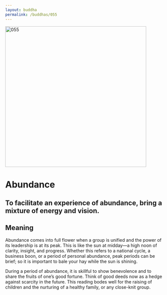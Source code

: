 ```yaml
---
layout: buddha
permalink: /buddhas/055
---
```


<div class="uk-text-center">
<img src="{{"/assets/img/buddhas/buddha-055.jpg" | relative_url}}" alt="055"  width="448" height="448"></div>

# Abundance

## To facilitate an experience of abundance, bring a mixture of energy and vision. 

## Meaning

Abundance comes into full flower when a group is unified and the power of its leadership is at its peak. This is like the sun at midday—a high noon of clarity, insight, and progress. Whether this refers to a national cycle, a business boon, or a period of personal abundance, peak periods can be brief; so it is important to bale your hay while the sun is shining.

During a period of abundance, it is skillful to show benevolence and to share the fruits of one’s good fortune. Think of good deeds now as a hedge against scarcity in the future. This reading bodes well for the raising of children and the nurturing of a healthy family, or any close-knit group.
